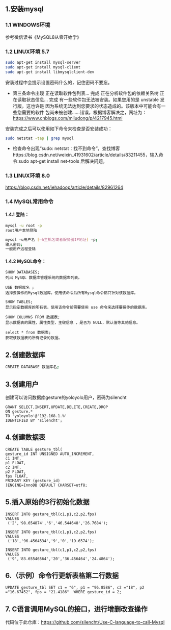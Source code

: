 

## 1.安装mysql

### 1.1 WINDOWS环境

参考微信读书《MySQL8从零开始学》

### 1.2 LINUX环境 5.7

```bash
sudo apt-get install mysql-server
sudo apt-get install mysql-client
sudo apt-get install libmysqlclient-dev
```

安装过程中会提示设置密码什么的，记住密码不要忘。

- 第三条命令出现 正在读取软件包列表... 完成 正在分析软件包的依赖关系树        正在读取状态信息... 完成        有一些软件包无法被安装。如果您用的是 unstable 发行版，这也许是 因为系统无法达到您要求的状态造成的。该版本中可能会有一些您需要的软件 包尚未被创建……错误，根据博客解决之，网址为：https://www.cnblogs.com/mliudong/p/4217945.html

安装完成之后可以使用如下命令来检查是否安装成功：



```bash
sudo netstat -tap | grep mysql
```



- 检查命令出现“sudo: netstat：找不到命令”，查找博客https://blog.csdn.net/weixin_41931602/article/details/83211455，输入命令:sudo apt-get install net-tools 后解决问题。

### 1.3 LINUX环境 8.0

https://blog.csdn.net/iehadoop/article/details/82961264

### 1.4 MySQL常用命令

#### 1.4.1 登陆：

```bash
mysql -u root -p 
root用户本地登陆

mysql –u用户名 [–h主机名或者服务器IP地址] –p;
输入密码;
一般用户远程登陆
```

#### 1.4.2 MySQL命令：

```mysql
SHOW DATABASES;
列出 MySQL 数据库管理系统的数据库列表。

USE 数据库名 ;
选择要操作的Mysql数据库，使用该命令后所有Mysql命令都只针对该数据库。

SHOW TABLES;
显示指定数据库的所有表，使用该命令前需要使用 use 命令来选择要操作的数据库。

SHOW COLUMNS FROM 数据表;
显示数据表的属性，属性类型，主键信息 ，是否为 NULL，默认值等其他信息。

select * from 数据表;
获取该数据表的所有记录的数据。
```

## 2.创建数据库

```bash
CREATE DATABASE 数据库名;
```

## 3.创建用户

创建可以访问数据库gesture的yoloyolo用户，密码为silencht

```mysql
GRANT SELECT,INSERT,UPDATE,DELETE,CREATE,DROP
ON gesture.*
TO 'yoloyolo'@'192.168.1.%'
IDENTIFIED BY 'silencht';
```

## 4.创建数据表

```mysql
CREATE TABLE gesture_tbl(
gesture_id INT UNSIGNED AUTO_INCREMENT,
c1 INT,
p1 FLOAT,
c2 INT,
p2 FLOAT,
fps FLOAT,
PRIMARY KEY (gesture_id)
)ENGINE=InnoDB DEFAULT CHARSET=utf8;
```

## 5.插入原始的3行初始化数据

```mysql
INSERT INTO gesture_tbl(c1,p1,c2,p2,fps)
VALUES
 ('2','98.654874','6','46.544648','26.7684');

INSERT INTO gesture_tbl(c1,p1,c2,p2,fps)
VALUES
 ('18','96.4564534','9','0','19.6574');

INSERT INTO gesture_tbl(c1,p1,c2,p2,fps)
VALUES
 ('9','83.65546564','20','36.456464','24.4864');

```

## 6.（示例）命令行更新表格第二行数据

```mysql
UPDATE gesture_tbl SET c1 = "6", p1 = "96.8586", c2 ="18", p2 ="16.67452", fps = "21.4186"  WHERE gesture_id = 2;
```

## 7. C语言调用MySQL的接口，进行增删改查操作

代码位于此仓库：https://github.com/silencht/Use-C-language-to-call-Mysql